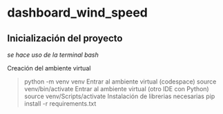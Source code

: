 # dashboard_wind_speed

## Inicialización del proyecto
_se hace uso de la terminal bash_

Creación del ambiente virtual
> python -m venv venv
Entrar al ambiente virtual (codespace)
> source venv/bin/activate
Entrar al ambiente virtual (otro IDE con Python)
> source venv/Scripts/activate
Instalación de librerias necesarias
> pip install -r requirements.txt